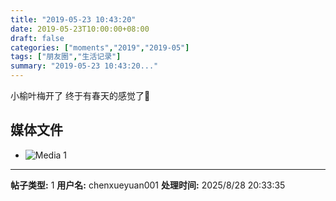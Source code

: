```yaml
---
title: "2019-05-23 10:43:20"
date: 2019-05-23T10:00:00+08:00
draft: false
categories: ["moments","2019","2019-05"]
tags: ["朋友圈","生活记录"]
summary: "2019-05-23 10:43:20..."
---
```


小榆叶梅开了
终于有春天的感觉了🥰

## 媒体文件

- ![Media 1](/Moments/photos/2019-05-23/201905231043200.jpg)

---

**帖子类型:** 1
**用户名:** chenxueyuan001
**处理时间:** 2025/8/28 20:33:35